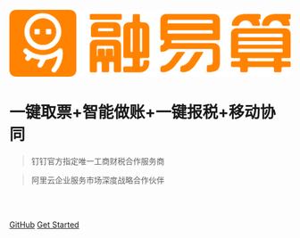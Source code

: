 <!--
 * @Author: your name
 * @Date: 2020-07-02 14:36:53
 * @LastEditTime: 2020-07-03 17:37:32
 * @LastEditors: Please set LastEditors
 * @Description: In User Settings Edit
 * @FilePath: /rys-blog/docs/_coverpage.md
--> 

![logo](rysLogo.png)

# 一键取票+智能做账+一键报税+移动协同

> 钉钉官方指定唯一工商财税合作服务商

> 阿里云企业服务市场深度战略合作伙伴

<!-- 访问统计 -->
<br>
<span id="busuanzi_container_site_pv" style='display:none'>
    👀 本站总访问量：<span id="busuanzi_value_site_pv"></span> 次
</span>
<span id="busuanzi_container_site_uv" style='display:none'>
    | 🚴‍♂️ 本站总访客数：<span id="busuanzi_value_site_uv"></span> 人
</span>

<br>

[GitHub](https://github.com/docsifyjs/docsify/)
[Get Started](#docsify)

